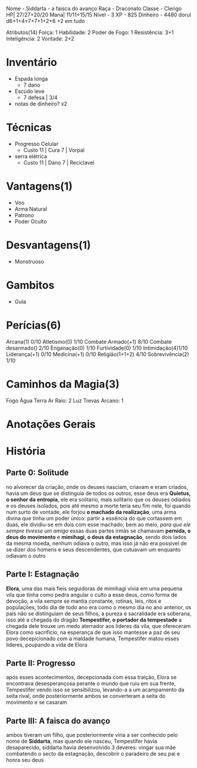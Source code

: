Nome - Siddarta - a faisca do avanço
Raça - Draconato
Classe - Clerigo
HP| 27/27+20/20
Mana| 11/11+15/15
Nível -  3
XP - 825
Dinheiro -  4480 dorul
d6+1+4+7+7+1+2+6
+2 em tudo

Atributos(14)
Força: 1
Habilidade: 2 
Poder de Fogo: 1
Resistência: 3+1
Inteligência: 2
Vontade: 2+2
# Inventário
- Espada longa
	- 7 dano
- Escudo leve
	- 7 defesa | 3/4
- notas de dinheiro? x2

# Técnicas
- Progresso Celular
	- Custo 11 | Cura 7 | Vorpal
- serra elétrica
	- Custo 11 | Dano 7 | Reciclavel

# Vantagens(1)
- Voo
- Arma Natural
- Patrono
- Poder Oculto 

# Desvantagens(1)
- Monstruoso

# Gambitos
- Gula

# Perícias(6)
Arcana(1) 0/10
Atletismo(0) 1/10
Combate Armado(+1) 8/10
Combate desarmado() 2/10
Enganação(0) 1/10
Furtividade(0) 1/10
Intimidação(4)1/10
Liderança(+1) 0/10
Medicina(+1) 0/10
Religião(1+1+2) 4/10
Sobrevivência(2) 1/10


# Caminhos da Magia(3)
Fogo 
Água 
Terra 
Ar 
Raio: 2 
Luz 
Trevas 
Arcano: 1 

# Anotações Gerais

# História
## Parte 0: Solitude
no alvorecer da criação, onde os deuses nasciam, criavam e eram criados, havia um deus que se distinguia de todos os outros, esse deus era **Quietus, o senhor da entropia**, ele era solitario, mais solitario que os deuses odiados e os deuses isolados, pois até mesmo a morte teria seu fim nele, foi quando num surto de vontade, ele forjou **o machado da realização**, uma arma divina que tinha um poder único: partir a essência do que cortassem em duas, ele dividiu-se em dois com esse machado, bem ao meio, *para que ele sempre tivesse um amigo*
essas duas partes irmãs se chamavam **pernida, o deus do movimento** e **mimihagi, o deus da estagnação**, sendo dois lados da mesma moeda, nenhum odiava o outro, mas isso já não era possivel de se dizer dos homens e seus descendentes, que cutuavam um enquanto odiavam o outro

## Parte I: Estagnação
**Elora**, uma das mais fieis seguidoras de mimihagi vivia em uma pequena vila que tinha como pedra angular o culto a esse deus, como forma de devoção, a vila sempre se mantia constante, rotinas, leis, ritos e populações, todo dia de todo ano era como o mesmo dia no ano anterior, os pais não se distinguiam de seus filhos, a pureza e sacralidade era soberana, isso até a chegada do dragão **Tempestifer, o portador da tempestade**
a chegada dele trouxe um medo aterrador aos lideres da vila, que ofereceram Elora como sacrificio, na esperança de que isso mantesse a paz de seu povo
decepicionado com a maldade humana, Tempestifer matou esses lideres, poupando a vida de Elora

## Parte II: Progresso
após esses acontecimentos, decepcionada com essa traição, Elora se encontrava desesperançosa perante o mundo que ruiu em sua frente, Tempestifer vendo isso se sensibilizou, levando-a a um acampamento da seita rival, onde posteriormente ambos se converteram a seita do movimento e se casaram

## Parte III: A faisca do avanço
ambos tiveram um filho, que posteriormente viria a ser conhecido pelo nome de **Siddarta**, mas quando ele nasceu, Tempestifer havia desaparecido, siddarta havia desenvolvido 3 deveres: vingar sua mãe combatendo o secto da estagnação, descobrir o paradeiro de seu pai e honra seu deus